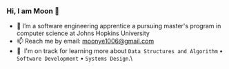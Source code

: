 ### Hi, I am Moon 👋


- 🏫 I’m a software engineering apprentice a pursuing master's program in computer science at Johns Hopkins University
- 📫 Reach me by email: [moonye1006@gmail.com](mailto:moonye1006@gmail.com)
- 🌱 &nbsp;I'm on track for learning more about ```Data Structures and Algorithm``` • ```Software Development``` • ```Systems Design```.\
<!-- - ⚡ Fun fact: ... -->

<!-- Following is my github stats
  
[![Moon's github stats](https://github-readme-stats.vercel.app/api?username=ans9611)](https://github.com/ans9611/github-readme-stats)  
  
 -->
